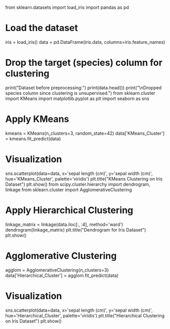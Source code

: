from sklearn.datasets import load_iris
import pandas as pd

# Load the dataset
iris = load_iris()
data = pd.DataFrame(iris.data, columns=iris.feature_names)

# Drop the target (species) column for clustering
print("Dataset before preprocessing:")
print(data.head())
print("\nDropped species column since clustering is unsupervised.")
from sklearn.cluster import KMeans
import matplotlib.pyplot as plt
import seaborn as sns

# Apply KMeans
kmeans = KMeans(n_clusters=3, random_state=42)
data['KMeans_Cluster'] = kmeans.fit_predict(data)

# Visualization
sns.scatterplot(data=data, x='sepal length (cm)', y='sepal width (cm)', hue='KMeans_Cluster', palette='viridis')
plt.title("KMeans Clustering on Iris Dataset")
plt.show()
from scipy.cluster.hierarchy import dendrogram, linkage
from sklearn.cluster import AgglomerativeClustering

# Apply Hierarchical Clustering
linkage_matrix = linkage(data.iloc[:, :4], method='ward')
dendrogram(linkage_matrix)
plt.title("Dendrogram for Iris Dataset")
plt.show()

# Agglomerative Clustering
agglom = AgglomerativeClustering(n_clusters=3)
data['Hierarchical_Cluster'] = agglom.fit_predict(data)

# Visualization
sns.scatterplot(data=data, x='sepal length (cm)', y='sepal width (cm)', hue='Hierarchical_Cluster', palette='viridis')
plt.title("Hierarchical Clustering on Iris Dataset")
plt.show()
